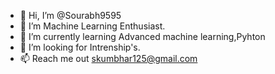 - 👋 Hi, I’m @Sourabh9595
- 👀 I’m Machine Learning Enthusiast.
- 🌱 I’m currently learning Advanced machine learning,Pyhton
- 💞️ I’m looking for Intrenship's.
- 📫 Reach me out skumbhar125@gmail.com

<!---
Sourabh9595/Sourabh9595 is a ✨ special ✨ repository because its `README.md` (this file) appears on your GitHub profile.
You can click the Preview link to take a look at your changes.
--->
